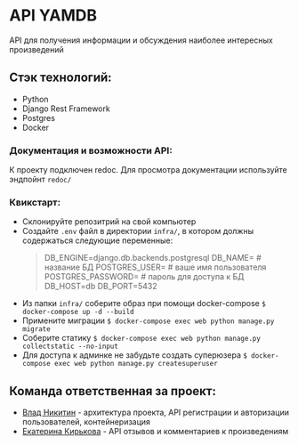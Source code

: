 # API YAMDB
API для получения информации и обсуждения наиболее интересных произведений

## Стэк технологий:
- Python
- Django Rest Framework
- Postgres
- Docker
### Документация и возможности API:
К проекту подключен redoc. Для просмотра документации используйте эндпойнт `redoc/`

### Квикстарт:

- Склонируйте репозитрий на свой компьютер
- Создайте `.env` файл в директории `infra/`, в котором должны содержаться следующие переменные:
    >DB_ENGINE=django.db.backends.postgresql
    >DB_NAME= # название БД 
    >POSTGRES_USER= # ваше имя пользователя
    >POSTGRES_PASSWORD= # пароль для доступа к БД
    >DB_HOST=db
    >DB_PORT=5432
- Из папки `infra/` соберите образ при помощи docker-compose 
`$ docker-compose up -d --build`
- Примените миграции
`$ docker-compose exec web python manage.py migrate`
- Соберите статику
`$ docker-compose exec web python manage.py collectstatic --no-input`
- Для доступа к админке не забудьте создать суперюзера
`$ docker-compose exec web python manage.py createsuperuser`

## Команда ответственная за проект:
- [Влад Никитин](https://github.com/inferno2f) - архитектура проекта, API регистрации и авторизации пользователей, контейнеризация
- [Екатерина Кирькова](https://github.com/kate-kirkova) - API отзывов и комментариев к произведениям